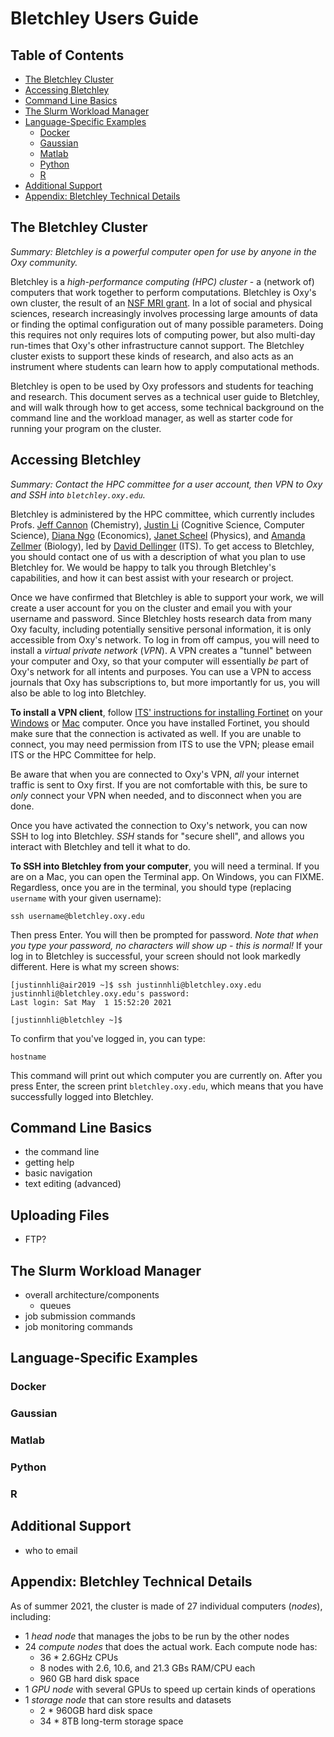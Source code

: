 # Bletchley Users Guide

## Table of Contents

* [The Bletchley Cluster](#the-bletchley-cluster)
* [Accessing Bletchley](#accessing-bletchley)
* [Command Line Basics](#command-line-basics)
* [The Slurm Workload Manager](#the-slurm-workload-manager)
* [Language-Specific Examples](#language-specific-examples)
    * [Docker](#docker)
    * [Gaussian](#gaussian)
    * [Matlab](#matlab)
    * [Python](#python)
    * [R](#r)
* [Additional Support](#additional-support)
* [Appendix: Bletchley Technical Details](#appendix-bletchley-technical-details)

## The Bletchley Cluster

*Summary: Bletchley is a powerful computer open for use by anyone in the Oxy community.*

Bletchley is a *high-performance computing (HPC) cluster* - a (network of) computers that work together to perform computations. Bletchley is Oxy's own cluster, the result of an [NSF MRI grant](https://www.nsf.gov/awardsearch/showAward?AWD_ID=1919771). In a lot of social and physical sciences, research increasingly involves processing large amounts of data or finding the optimal configuration out of many possible parameters. Doing this requires not only requires lots of computing power, but also multi-day run-times that Oxy's other infrastructure cannot support. The Bletchley cluster exists to support these kinds of research, and also acts as an instrument where students can learn how to apply computational methods.

Bletchley is open to be used by Oxy professors and students for teaching and research. This document serves as a technical user guide to Bletchley, and will walk through how to get access, some technical background on the command line and the workload manager, as well as starter code for running your program on the cluster.

<!--
* what is it? why?
* who can use it?
* who to contact to start using it?
-->

## Accessing Bletchley

*Summary: Contact the HPC committee for a user account, then VPN to Oxy and SSH into `bletchley.oxy.edu`.*

<!-- FIXME should we create an email address for the HPC committee? -->
Bletchley is administered by the HPC committee, which currently includes Profs. [Jeff Cannon](mailto:jcannon@oxy.edu) (Chemistry), [Justin Li](mailto:justinnhli@oxy.edu) (Cognitive Science, Computer Science), [Diana Ngo](mailto:dngo@oxy.edu) (Economics), [Janet Scheel](mailto:jscheel@oxy.edu) (Physics), and [Amanda Zellmer](mailto:zellmer@oxy.edu) (Biology), led by [David Dellinger](mailto:ddellinger@oxy.edu) (ITS). To get access to Bletchley, you should contact one of us with a description of what you plan to use Bletchley for. We would be happy to talk you through Bletchley's capabilities, and how it can best assist with your research or project.

Once we have confirmed that Bletchley is able to support your work, we will create a user account for you on the cluster and email you with your username and password. Since Bletchley hosts research data from many Oxy faculty, including potentially sensitive personal information, it is only accessible from Oxy's network. To log in from off campus, you will need to install a *virtual private network* (*VPN*). A VPN creates a "tunnel" between your computer and Oxy, so that your computer will essentially *be* part of Oxy's network for all intents and purposes. You can use a VPN to access journals that Oxy has subscriptions to, but more importantly for us, you will also be able to log into Bletchley.

__To install a VPN client__, follow [ITS' instructions for installing Fortinet](https://helpdesk.oxycreates.org/kb/?s=VPN) on your [Windows](https://helpdesk.oxycreates.org/kb/2016/07/setting-up-the-windows-fortinet-vpn-client/) or [Mac](https://helpdesk.oxycreates.org/kb/2016/07/setting-up-the-mac-os-x-fortinet-vpn-client/) computer. Once you have installed Fortinet, you should make sure that the connection is activated as well. If you are unable to connect, you may need permission from ITS to use the VPN; please email ITS or the HPC Committee for help.

Be aware that when you are connected to Oxy's VPN, *all* your internet traffic is sent to Oxy first. If you are not comfortable with this, be sure to *only* connect your VPN when needed, and to disconnect when you are done.

Once you have activated the connection to Oxy's network, you can now SSH to log into Bletchley. *SSH* stands for "secure shell", and allows you interact with Bletchley and tell it what to do.

__To SSH into Bletchley from your computer__, you will need a terminal. If you are on a Mac, you can open the Terminal app. On Windows, you can FIXME. Regardless, once you are in the terminal, you should type (replacing `username` with your given username):

```
ssh username@bletchley.oxy.edu
```

Then press Enter. You will then be prompted for password. *Note that when you type your password, no characters will show up - this is normal!* If your log in to Bletchley is successful, your screen should not look markedly different. Here is what my screen shows:

```
[justinnhli@air2019 ~]$ ssh justinnhli@bletchley.oxy.edu
justinnhli@bletchley.oxy.edu's password:
Last login: Sat May  1 15:52:20 2021

[justinnhli@bletchley ~]$
```

To confirm that you've logged in, you can type:

```
hostname
```

This command will print out which computer you are currently on. After you press Enter, the screen print `bletchley.oxy.edu`, which means that you have successfully logged into Bletchley.


<!--
* user accounts (who to contact)
* VPN and SSH
-->

## Command Line Basics

* the command line
* getting help
* basic navigation
* text editing (advanced)

## Uploading Files

* FTP?

## The Slurm Workload Manager

* overall architecture/components
    * queues
* job submission commands
* job monitoring commands

## Language-Specific Examples

### Docker

### Gaussian

### Matlab

### Python

### R

## Additional Support

* who to email

## Appendix: Bletchley Technical Details

As of summer 2021, the cluster is made of 27 individual computers (*nodes*), including:

* 1 *head node* that manages the jobs to be run by the other nodes
* 24 *compute nodes* that does the actual work. Each compute node has:
    * 36 * 2.6GHz CPUs
    * 8 nodes with 2.6, 10.6, and 21.3 GBs RAM/CPU each
    * 960 GB hard disk space
* 1 *GPU node* with several GPUs to speed up certain kinds of operations
* 1 *storage node* that can store results and datasets
    * 2 * 960GB hard disk space
    * 34 * 8TB long-term storage space

<!--
* what is available?
    * in terms of computing power and storage
    * in terms of hardware
-->

